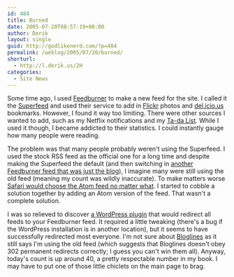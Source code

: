 ```yaml
---
id: 484
title: Burned
date: 2005-07-20T08:57:19+00:00
author: Derik
layout: single
guid: http://godlikenerd.com/?p=484
permalink: /weblog/2005/07/20/burned/
shorturl:
  - http://l.derik.us/2H
categories:
  - Site News
---
```

Some time ago, I used [Feedburner](http://www.feedburner.com) to make a new feed for the site. I called it the [Superfeed](http://feeds.feedburner.com/godlikenerd) and used their service to add in [Flickr](http://www.flickr.com) photos and [del.icio.us](http://del.icio.us) bookmarks. However, I found it way too limiting. There were other sources I wanted to add, such as my Netflix notifications and my [Ta-da List](http://www.tadalist.com). While I used it though, I became addicted to their statistics. I could instantly gauge how many people were reading.

The problem was that many people probably weren't using the Superfeed. I used the stock RSS feed as the official one for a long time and despite making the Superfeed the default (and then switching in [another Feedburner feed that was just the blog](http://feeds.feedburner.com/d00dism)), I imagine many were still using the old feed (meaning my count was wildly inaccurate). To make matters worse [Safari would choose the Atom feed no matter what](http://godlikenerd.com/weblog/2005/05/19/safari-rss-autodiscovery-sucks/). I started to cobble a solution together by adding an Atom version of the feed. That wasn't a complete solution.

I was so relieved to discover [a WordPress plugin](http://orderedlist.com/articles/wordpress-feedburner-plugin/) that would redirect all feeds to your Feedburner feed. It required a little tweaking (there's a bug if the WordPress installation is in another location), but it seems to have successfully redirected most everyone. I'm not sure about [Bloglines](http://www.bloglines.com) as it still says I'm using the old feed (which suggests that Bloglines doesn't obey 302 permanent redirects correctly; I guess you can't win them all). Anyway, today's count is up around 40, a pretty respectable number in my book. I may have to put one of those little chiclets on the main page to brag.